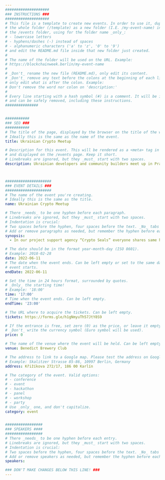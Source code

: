 ```yaml
---
####################
### INSTRUCTIONS ###
####################
# This file is a template to create new events. In order to use it, duplicate
# the whole folder (/template) as a new folder (I.E. /my-event-name) inside of
# the /events folder, using for the folder name _only_:
# - lowercase letters
# - hyphens/dashes (-) instead of spaces
# - alphanumeric characters ('a' to 'z', '0' to '9')
# and edit the README.md file inside that new folder just created.
#
# The name of the folder will be used on the URL. Example:
# https://blockchainweek.berlin/my-event-name
#
# _Don't_ rename the new file (README.md), only edit its content.
# _Don't_ remove any text before the colons at the beginning of each line,
# only edit what is after the colon. Example:
# Don't remove the word nor colon on 'description:'
#
# Every line starting with a hash symbol (#) is a comment. It will be ignored
# and can be safely removed, including these instructions.
###############


###########
### SEO ###
###########
# The title of the page, displayed by the browser on the title of the window.
# Ideally this is the same as the name of the event.
title: Ukrainian Crypto Meetup

# Description for this event. This will be rendered as a <meta> tag in the HTML,
# and displayed on the /events page. Keep it short.
# Linebreaks are ignored, but they _must_ start with two spaces.
description: Ukrainian developers and community builders meet up in Prague! We welcome anyone (marketing, dev, community, tokenomic gals) for a  drink in one of the only places in Prague that accepts crypto🌻



#####################
### EVENT DETAILS ###
#####################
# The name of the event you're creating.
# Ideally this is the same as the title.
name: Ukrainian Crypto Meetup

# There _needs_ to be one hyphen before each paragraph.
# Linebreaks are ignored, but they _must_ start with two spaces.
# Indentation is crucial:
# Two spaces before the hyphen, four spaces before the text. _No_ tabs allowed.
# Add or remove paragraphs as needed, but remember the hyphen before each entry.
synopsis:
  - In our project support agency “Crypto Seals” everyone shares same heritage — we are all Ukrainian. As for the current situation in our beloved country, it is impossible to host a safe blockchain event there, hence we decided to unite those who are currently in Prague to vibe together! We are gathering all together at the “Povovarsky klub”. Those guys are one of the first to accept BitCoin as a payment method;) That’s why we decided to host an event there. We are going to network, share our experience, and just spend great time🌻. Please fill out this form to participate! (https://forms.gle/h1gNmyuTh57JtY8S9)

# The date should be in the format year-month-day (ISO 8601).
# Example: 2018-02-28
date: 2022-06-11
# The date when the event ends. Can be left empty or set to the same day the
# event starts.
endDate: 2022-06-11

# Set the time in 24 hours format, surrounded by quotes.
# _Only_ the starting time!
# Example: '18:00'
time: '17:00'
# Time when the event ends. Can be left empty.
endTime: '23:00'

# The URL where to acquire the tickets. Can be left empty.
tickets: https://forms.gle/h1gNmyuTh57JtY8S9

# If the entrance is free, set zero (0) as the price, or leave it empty.
# _Don't_ write the currency symbol (Euro symbol will be used).
price: 0

# The name of the venue where the event will be held. Can be left empty.
venue: Benedict Brewery Club

# The address to link to a Google map. Please test the address on Google Maps.
# Example: Skalitzer Strasse 85-86, 10997 Berlin, Germany
address: Křižíkova 272/17, 186 00 Karlín

# The category of the event. Valid options:
# - conference
# - event
# - hackathon
# - panel
# - workshop
# - party
# Use _only_ one, and don't capitalize.
category: event


#################
### SPEAKERS ####
#################
# There _needs_ to be one hyphen before each entry.
# Linebreaks are ignored, but they _must_ start with two spaces.
# Indentation is crucial:
# Two spaces before the hyphen, four spaces before the text. _No_ tabs allowed.
# Add or remove speakers as needed, but remember the hyphen before each entry.
speakers:

### DON'T MAKE CHANGES BELOW THIS LINE! ###
---
```

<!-- ### DON'T MAKE CHANGES BELOW THIS LINE! ### -->

<Event-Content/>
